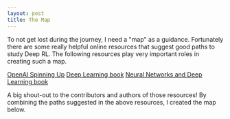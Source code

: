 ```yaml
---
layout: post
title: The Map
---
```


To not get lost during the journey, I need a "map" as a guidance. Fortunately there are some really helpful online resources that suggest good paths to study Deep RL. The following resources play very important roles in creating such a map.

[OpenAI Spinning Up](https://spinningup.openai.com/en/latest/)
[Deep Learning book](https://www.deeplearningbook.org/)
[Neural Networks and Deep Learning book](http://neuralnetworksanddeeplearning.com/)

A big shout-out to the contributors and authors of those resources! By combining the paths suggested in the above resources, I created the map below.

